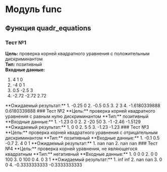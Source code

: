 # Модуль func
## Функция quadr_equations
### Тест №1
**Цель:** проверка корней квадратного уравнения с положительным дискриминантом  
**Тип:** позитивный  
**Входные данные:**  
1. 4 1 0  
2. -4 0 1  
3. 0.5 -2.5 3  
4. -2.72 -2.72 2.72  
</p>  
**Ожидаемый результат:**  
1. -0.25 0  
2. -0.5 0.5  
3. 2 3  
4. -1.6180339888 0.6180339888  
### Тест №2
**Цель:** проверка корней квадратного уравнения с равным нулю дискриминантом  
**Тип:** позитивный  
**Входные данные:**  
1. -1.23 0 0  
2. 2 -20 50  
3. -1 -2.46 -1.5129  
**Ожидаемый результат:**  
1. 0 0  
2. 5 5  
3. -1.23 -1.23  
### Тест №3
**Цель:** проверка корней квадратного уравнения с отрицательным дискриминантом  
**Тип:** позитивный  
**Входные данные:**  
1. -0.1 0.5 -0.7  
2. 4 0 1  
**Ожидаемый результат:**  
1. nan nan  
2. nan nan  
### Тест №4
**Цель:** проверка корней уравнения, не являющегося квадратным  
**Тип:** негативный  
**Входные данные:**  
1. 0 0 0  
2. 0 0 100  
3. 0 100 0  
4. 0 3 1  
**Ожидаемый результат:**  
1. inf inf  
2. nan nan  
3. 0 0  
4. -0.3333333333 -0.3333333333  
